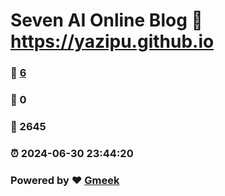 # Seven AI Online Blog :link: https://yazipu.github.io 
### :page_facing_up: [6](https://yazipu.github.io/tag.html) 
### :speech_balloon: 0 
### :hibiscus: 2645 
### :alarm_clock: 2024-06-30 23:44:20 
### Powered by :heart: [Gmeek](https://github.com/Meekdai/Gmeek)
